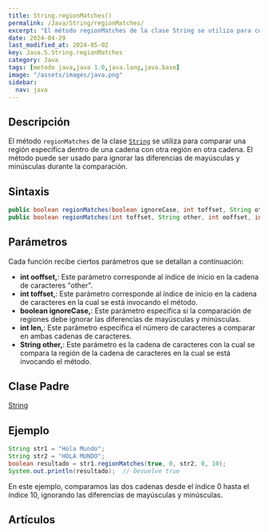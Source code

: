 ```yaml
---
title: String.regionMatches()
permalink: /Java/String/regionMatches/
excerpt: "El método regionMatches de la clase String se utiliza para comparar regiones en cadenas, ignorando mayúsculas y minúsculas."
date: 2024-04-29
last_modified_at: 2024-05-02
key: Java.S.String.regionMatches
category: Java
tags: [metodo java,java 1.0,java.lang,java.base]
image: "/assets/images/java.png"
sidebar:
  nav: java
---
```


## Descripción


El método `regionMatches` de la clase [`String`](https://www.w3api.com/Java/String/) se utiliza para comparar una región específica dentro de una cadena con otra región en otra cadena. El método puede ser usado para ignorar las diferencias de mayúsculas y minúsculas durante la comparación.


## Sintaxis


```java
public boolean regionMatches(boolean ignoreCase, int toffset, String other, int ooffset, int len)
public boolean regionMatches(int toffset, String other, int ooffset, int len)
```


## Parámetros


Cada función recibe ciertos parámetros que se detallan a continuación:

- **int ooffset,**: Este parámetro corresponde al índice de inicio en la cadena de caracteres "other".
- **int toffset,**: Este parámetro corresponde al índice de inicio en la cadena de caracteres en la cual se está invocando el método.
- **boolean ignoreCase,**: Este parámetro especifica si la comparación de regiones debe ignorar las diferencias de mayúsculas y minúsculas.
- **int len,**: Este parámetro especifica el número de caracteres a comparar en ambas cadenas de caracteres.
- **String other,**: Este parámetro es la cadena de caracteres con la cual se compara la región de la cadena de caracteres en la cual se está invocando el método.

## Clase Padre


[String](https://www.w3api.com/Java/String/)


## Ejemplo


```java
String str1 = "Hola Mundo";
String str2 = "HOLA MUNDO";
boolean resultado = str1.regionMatches(true, 0, str2, 0, 10);
System.out.println(resultado);  // Devuelve true

```


En este ejemplo, comparamos las dos cadenas desde el índice 0 hasta el índice 10, ignorando las diferencias de mayúsculas y minúsculas.


## Artículos

